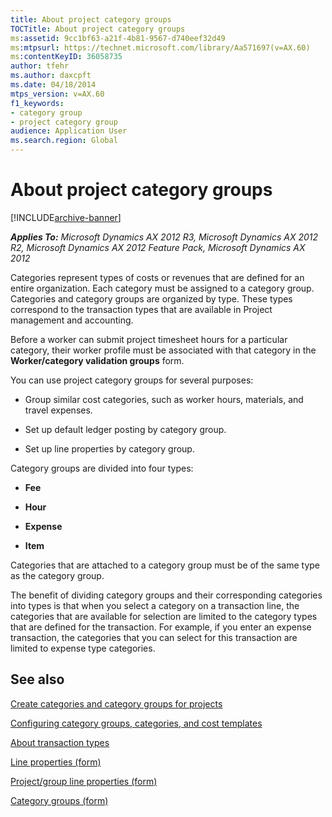 ```yaml
---
title: About project category groups
TOCTitle: About project category groups
ms:assetid: 9cc1bf63-a21f-4b81-9567-d740eef32d49
ms:mtpsurl: https://technet.microsoft.com/library/Aa571697(v=AX.60)
ms:contentKeyID: 36058735
author: tfehr
ms.author: daxcpft
ms.date: 04/18/2014
mtps_version: v=AX.60
f1_keywords:
- category group
- project category group
audience: Application User
ms.search.region: Global
---
```


# About project category groups 


[!INCLUDE[archive-banner](includes/archive-banner.md)]


_**Applies To:** Microsoft Dynamics AX 2012 R3, Microsoft Dynamics AX 2012 R2, Microsoft Dynamics AX 2012 Feature Pack, Microsoft Dynamics AX 2012_

Categories represent types of costs or revenues that are defined for an entire organization. Each category must be assigned to a category group. Categories and category groups are organized by type. These types correspond to the transaction types that are available in Project management and accounting.

Before a worker can submit project timesheet hours for a particular category, their worker profile must be associated with that category in the **Worker/category validation groups** form.

You can use project category groups for several purposes:

  - Group similar cost categories, such as worker hours, materials, and travel expenses.

  - Set up default ledger posting by category group.

  - Set up line properties by category group.

Category groups are divided into four types:

  - **Fee**

  - **Hour**

  - **Expense**

  - **Item**

Categories that are attached to a category group must be of the same type as the category group.

The benefit of dividing category groups and their corresponding categories into types is that when you select a category on a transaction line, the categories that are available for selection are limited to the category types that are defined for the transaction. For example, if you enter an expense transaction, the categories that you can select for this transaction are limited to expense type categories.

## See also

[Create categories and category groups for projects](create-categories-and-category-groups-for-projects.md)

[Configuring category groups, categories, and cost templates](configuring-category-groups-categories-and-cost-templates.md)

[About transaction types](about-transaction-types.md)

[Line properties (form)](https://technet.microsoft.com/library/aa590082\(v=ax.60\))

[Project/group line properties (form)](https://technet.microsoft.com/library/aa598358\(v=ax.60\))

[Category groups (form)](https://technet.microsoft.com/library/aa558210\(v=ax.60\))

  


